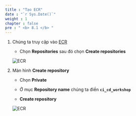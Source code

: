 ```yaml
---
title : "Tạo ECR"
date : "`r Sys.Date()`"
weight : 1
chapter : false
pre : " <b> 8.1 </b> "
---
```

 
1. Chúng ta truy cập vào [ECR](https://ap-southeast-1.console.aws.amazon.com/ecr/private-registry/repositories?region=ap-southeast-1)

    - Chọn **Repositories** sau đó chọn **Create repositories**

    ![ECR](/images/8-ECR/1.png)

2. Màn hình **Create repository**

    - Chọn **Private**

    - Ở mục **Repository name** chúng ta điền **```ci_cd_workshop```**

    - **Create repository**

    ![ECR](/images/8-ECR/2.png)


